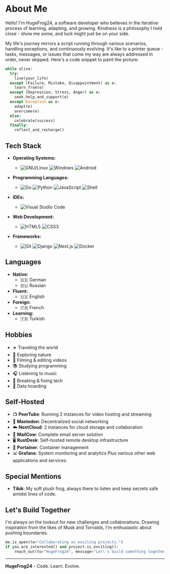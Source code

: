 # About Me

Hello! I'm HugeFrog24, a software developer who believes in the iterative process of learning, adapting, and growing. Kindness is a philosophy I hold close - show me some, and luck might just be on your side.

My life's journey mirrors a script running through various scenarios, handling exceptions, and continuously evolving. It's like to a printer queue - tasks, messages, or issues that come my way are always addressed in order, never skipped. Here's a code snippet to paint the picture:

```python
while alive:
  try:
    live(your_life)
  except (Failure, Mistake, Disappointment) as e:
    learn_from(e)
  except (Depression, Stress, Anger) as e:
    seek_help_and_support(e)
  except Exception as e:
    adapt(e)
    overcome(e)
  else:
    celebrate(success)
  finally:
    reflect_and_recharge()
```

## Tech Stack

- **Operating Systems:**
  - ![GNU/Linux](https://img.shields.io/badge/-GNU/Linux-333333?style=flat&logo=linux) ![Windows](https://custom-icon-badges.demolab.com/badge/Windows-0078D6?logo=windows11&logoColor=white) ![Android](https://img.shields.io/badge/-Android-3DDC84?style=flat&logo=android)

- **Programming Languages:**
  - ![Go](https://img.shields.io/badge/Go-%2300ADD8.svg?&logo=go&logoColor=white) ![Python](https://img.shields.io/badge/-Python-3776AB?style=flat&logo=python&logoColor=white) ![JavaScript](https://img.shields.io/badge/-JavaScript-F7DF1E?style=flat&logo=javascript&logoColor=black) ![Shell](https://img.shields.io/badge/-Shell-4EAA25?style=flat&logo=gnu-bash&logoColor=white)

- **IDEs:**
  - ![Visual Studio Code](https://custom-icon-badges.demolab.com/badge/Visual%20Studio%20Code-0078d7.svg?logo=vsc&logoColor=white)
 
- **Web Development:**
  - ![HTML5](https://img.shields.io/badge/-HTML5-E34F26?style=flat&logo=html5&logoColor=white) ![CSS3](https://img.shields.io/badge/-CSS3-1572B6?style=flat&logo=css3&logoColor=white)

- **Frameworks:**
  - ![Git](https://img.shields.io/badge/GIT-E44C30?style=flat&logo=git&logoColor=white) ![Django](https://img.shields.io/badge/-Django-092E20?style=flat&logo=django&logoColor=white) ![Next.js](https://img.shields.io/badge/NextJs-000000?style=flat&logo=next.js&logoColor=white) ![Docker](https://img.shields.io/badge/-Docker-2496ED?style=flat&logo=docker&logoColor=white)

## Languages
- **Native:**
  - 🇩🇪 German
  - 🇷🇺 Russian
- **Fluent:**
  - 🇺🇸 English
- **Foreign:**
  - 🇫🇷 French
- **Learning:**
  - 🇹🇷 Turkish

## Hobbies
- ✈️ Traveling the world
- 🌿 Exploring nature
- 📼 Filming & editing videos
- 📚 Studying programming
- 🎧 Listening to music
- 🔨 Breaking & fixing tech
- 💾 Data hoarding

## Self-Hosted
- 📺 **PeerTube**: Running 2 instances for video hosting and streaming
- 🐘 **Mastodon**: Decentralized social networking
- ☁️ **NextCloud**: 2 instances for cloud storage and collaboration
- 📧 **MailCow**: Complete email server solution
- 🖥️ **RustDesk**: Self-hosted remote desktop infrastructure
- 🔧 **Portainer**: Container management
- 📊 **Grafana**: System monitoring and analytics
Plus various other web applications and services.

## Special Mentions
- **Tibik**: My soft plush frog, always there to listen and keep secrets safe amidst lines of code.

## Let's Build Together
I'm always on the lookout for new challenges and collaborations. Drawing inspiration from the likes of Musk and Torvalds, I'm enthusiastic about pushing boundaries.

```python
me.is_open(to="Collaborating on exciting projects.")
if you.are_interested() and project.is_exciting():
    reach_out(to="HugeFrog24", message="Let\'s build something together!")
```
---
**HugeFrog24** - Code. Learn. Evolve.
